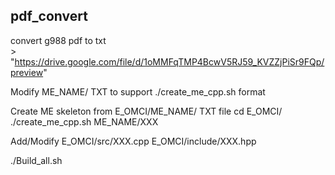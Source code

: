 ## pdf_convert
convert g988 pdf to txt
</BR>>
"https://drive.google.com/file/d/1oMMFqTMP4BcwV5RJ59_KVZZjPiSr9FQp/preview"

 Modify ME_NAME/ TXT to support ./create_me_cpp.sh format

 Create ME skeleton from E_OMCI/ME_NAME/ TXT file
cd E_OMCI/
./create_me_cpp.sh ME_NAME/XXX

 Add/Modify E_OMCI/src/XXX.cpp E_OMCI/include/XXX.hpp

 ./Build_all.sh
